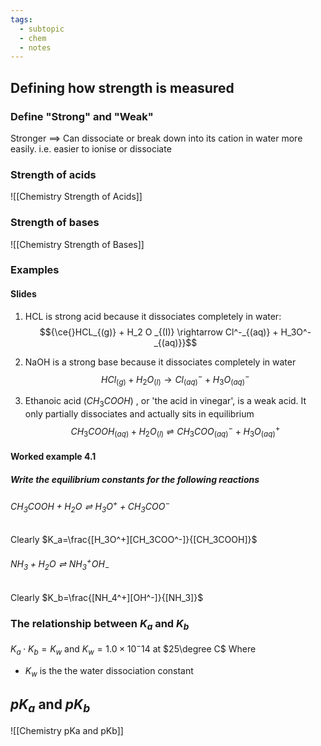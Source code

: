 ```yaml
---
tags:
  - subtopic
  - chem
  - notes
---
```


## Defining how strength is measured
### Define "Strong" and "Weak"
Stronger $\implies$ Can dissociate or break down into its cation in water more easily. i.e. easier to ionise or dissociate 
### Strength of acids
![[Chemistry Strength of Acids]]

### Strength of bases
![[Chemistry Strength of Bases]]

### Examples

#### Slides
1. HCL is strong acid because it dissociates completely in water:
$${\ce{}HCL_{(g)} + H_2 O _{(I)} \rightarrow Cl^-_{(aq)} + H_3O^-_{(aq)}}$$

2. NaOH is a strong base because it dissociates completely in water
$$HCl_{(g)} + H_2O_{(l)} \rightarrow Cl^{-}_{(aq)} + H_3O^{-}_{(aq)}
$$
3. Ethanoic acid  ($CH_3COOH$) , or 'the acid in vinegar', is a weak acid. It only partially dissociates and actually sits in equilibrium 
$$CH_3COOH_{(aq)} + H_2O_{(l)} \rightleftharpoons CH_3COO^{-}_{(aq)} + H_3O^{+}_{(aq)}
$$

#### Worked example 4.1
##### Write the equilibrium constants for the following reactions
###### $CH_3COOH+H_2O \rightleftharpoons H_3O^+ + CH_3COO^-$
Clearly $K_a=\frac{[H_3O^+][CH_3COO^-]}{[CH_3COOH]}$

###### $NH_3 + H_2O \rightleftharpoons NH_3^+  OH_-$
Clearly $K_b=\frac{[NH_4^+][OH^-]}{[NH_3]}$


### The relationship between $K_a$ and $K_b$
$K_a \cdot K_b = K_w$
and 
$K_w = 1.0\times 10^-14$ at $25\degree C$ 
Where 
- $K_w$ is the the water dissociation constant


## $pK_a$ and $pK_b$
![[Chemistry pKa and pKb]]